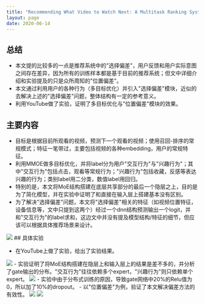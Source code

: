 ```yaml
---
title: "Recommending What Video to Watch Next: A Multitask Ranking System"
layout: page
date: 2020-06-14
---
```


## 总结

- 本文提的比较多的一点是推荐系统中的"选择偏差"，用户反馈和用户实际意图之间存在差异，因为所有的训练样本都是基于目前的推荐系统；但文中详细介绍和实验提及的只是众所周知的"位置偏差"。
- 本文通过利用用户的各种行为（多目标优化）并引入"选择偏差"模块，近似的去解决上述的"选择偏差"问题，整体结构有一定的参考意义。
- 利用YouTube做了实验，证明了多目标优化与"位置偏差"模块的效果。


## 主要内容

- 目标是根据目前所观看的视频，预测下一个观看的视频；使用召回-排序的常规模式；特征一笔带过，主要包括视频的各种embedding，用户的常规特征。
- 利用MMOE做多目标优化，并将label分为用户"交互行为"与"兴趣行为"；其中"交互行为"包括点击，观看等常规行为；"兴趣行为"包括收藏，反感等表达兴趣的行为；类别label用二分类，数值label用回归。
- 特别的是，本文将MoE结构搭建在底层共享部分的最后一个隐层之上，目的是为了简化模型，并在实验中证明了和直接在输入层上搭建基本没有区别。
- 为了解决"选择偏差"问题，本文将"选择偏差"相关的特征（如视频位置特征，设备信息等，文中只提到这两个）经过一个dnn结构预测输出一个logit，并和"交互行为"的label求和，这边文中并没有提及模型结构/特征的细节，但应该可以根据具体推荐场景来设计。
<img src="/wiki/attach/images/next-watch-01.png" style="max-width:500px">
## 具体实验

- 在YouTube上做了实验，给出了实验结果。
<img src="/wiki/attach/images/next-watch-02.png" style="max-width:500px">
- 实验证明了将MoE结构搭建在隐层上和输入层上的结果是差不多的，并分析了gate输出的分布。"交互行为"往往依赖多个expert，"兴趣行为"则只依赖单个expert。
<img src="/wiki/attach/images/next-watch-03.png" style="max-width:500px">
- 实验中由于分布式训练的原因，导致gate网络中20%的Relu值为0，所以加了10%的dropout。
- 以"位置偏差"为例，验证了本文解决偏差方法的有效性。
<img src="/wiki/attach/images/next-watch-04.png" style="max-width:400px">
<img src="/wiki/attach/images/next-watch-05.png" style="max-width:400px">
    


